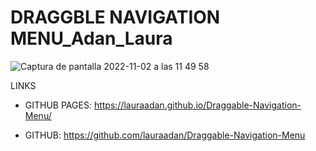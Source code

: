 # DRAGGBLE NAVIGATION MENU_Adan_Laura


![Captura de pantalla 2022-11-02 a las 11 49 58](https://user-images.githubusercontent.com/86961241/199471160-96caf659-ee88-44cd-b321-c309549eb419.png)




LINKS

- GITHUB PAGES: https://lauraadan.github.io/Draggable-Navigation-Menu/

-  GITHUB: https://github.com/lauraadan/Draggable-Navigation-Menu


